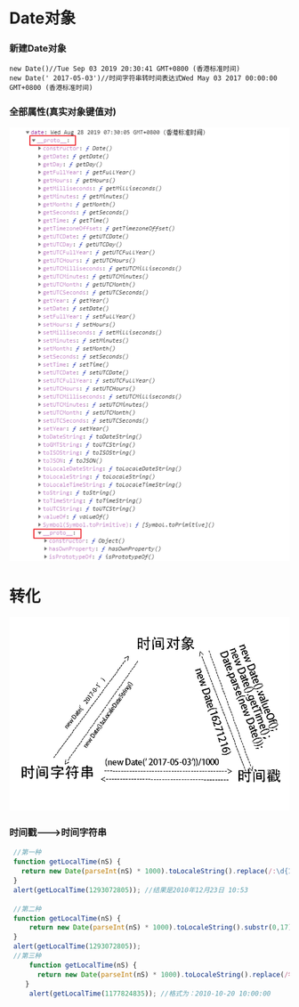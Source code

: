 

# Date对象

### 新建Date对象

```
new Date()//Tue Sep 03 2019 20:30:41 GMT+0800 (香港标准时间)
new Date(' 2017-05-03')//时间字符串转时间表达式Wed May 03 2017 00:00:00 GMT+0800 (香港标准时间)
```

###  全部属性(真实对象键值对)

![1566951214952](img/1566951214952.png)

# 转化

![](./img/1.png)

### 时间戳--->时间字符串

```js
 //第一种
 function getLocalTime(nS) {     
   return new Date(parseInt(nS) * 1000).toLocaleString().replace(/:\d{1,2}$/,' ');     
 }     
 alert(getLocalTime(1293072805)); //结果是2010年12月23日 10:53

 //第二种    
 function getLocalTime(nS) {     
     return new Date(parseInt(nS) * 1000).toLocaleString().substr(0,17)
 }     
 alert(getLocalTime(1293072805));
 //第三种  
     function getLocalTime(nS) {     
       return new Date(parseInt(nS) * 1000).toLocaleString().replace(/年|月/g, "-").replace(/日/g, " ");      
    }     
     alert(getLocalTime(1177824835)); //格式为：2010-10-20 10:00:00
```
